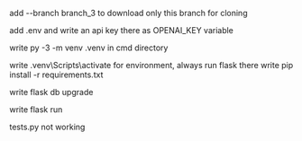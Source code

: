 add     --branch branch_3    to download only this branch for cloning

add .env and write an api key there as OPENAI_KEY variable

write    py -3 -m venv .venv   in cmd directory

write   .venv\Scripts\activate   for environment, always run flask there
write   pip install -r requirements.txt

write   flask db upgrade

write   flask run

tests.py not working
